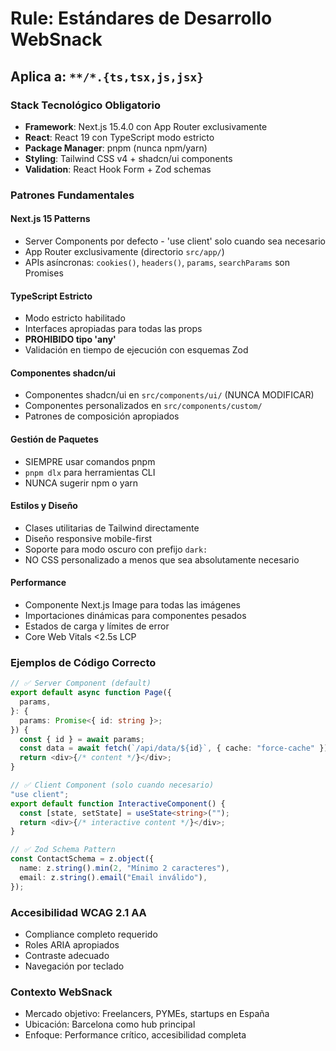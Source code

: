 # Rule: Estándares de Desarrollo WebSnack

## **Aplica a**: `**/*.{ts,tsx,js,jsx}`

### **Stack Tecnológico Obligatorio**
- **Framework**: Next.js 15.4.0 con App Router exclusivamente
- **React**: React 19 con TypeScript modo estricto
- **Package Manager**: pnpm (nunca npm/yarn)
- **Styling**: Tailwind CSS v4 + shadcn/ui components
- **Validation**: React Hook Form + Zod schemas

### **Patrones Fundamentales**

#### **Next.js 15 Patterns**
- Server Components por defecto - 'use client' solo cuando sea necesario
- App Router exclusivamente (directorio `src/app/`)
- APIs asíncronas: `cookies()`, `headers()`, `params`, `searchParams` son Promises

#### **TypeScript Estricto**
- Modo estricto habilitado
- Interfaces apropiadas para todas las props
- **PROHIBIDO tipo 'any'**
- Validación en tiempo de ejecución con esquemas Zod

#### **Componentes shadcn/ui**
- Componentes shadcn/ui en `src/components/ui/` (NUNCA MODIFICAR)
- Componentes personalizados en `src/components/custom/`
- Patrones de composición apropiados

#### **Gestión de Paquetes**
- SIEMPRE usar comandos pnpm
- `pnpm dlx` para herramientas CLI
- NUNCA sugerir npm o yarn

#### **Estilos y Diseño**
- Clases utilitarias de Tailwind directamente
- Diseño responsive mobile-first
- Soporte para modo oscuro con prefijo `dark:`
- NO CSS personalizado a menos que sea absolutamente necesario

#### **Performance**
- Componente Next.js Image para todas las imágenes
- Importaciones dinámicas para componentes pesados
- Estados de carga y límites de error
- Core Web Vitals <2.5s LCP

### **Ejemplos de Código Correcto**

```typescript
// ✅ Server Component (default)
export default async function Page({
  params,
}: {
  params: Promise<{ id: string }>;
}) {
  const { id } = await params;
  const data = await fetch(`/api/data/${id}`, { cache: "force-cache" });
  return <div>{/* content */}</div>;
}

// ✅ Client Component (solo cuando necesario)
"use client";
export default function InteractiveComponent() {
  const [state, setState] = useState<string>("");
  return <div>{/* interactive content */}</div>;
}

// ✅ Zod Schema Pattern
const ContactSchema = z.object({
  name: z.string().min(2, "Mínimo 2 caracteres"),
  email: z.string().email("Email inválido"),
});
```

### **Accesibilidad WCAG 2.1 AA**
- Compliance completo requerido
- Roles ARIA apropiados
- Contraste adecuado
- Navegación por teclado

### **Contexto WebSnack**
- Mercado objetivo: Freelancers, PYMEs, startups en España
- Ubicación: Barcelona como hub principal
- Enfoque: Performance crítico, accesibilidad completa